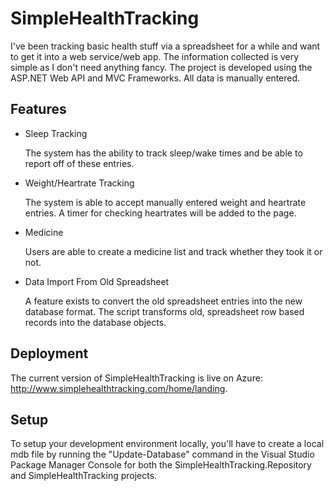# SimpleHealthTracking
I've been tracking basic health stuff via a spreadsheet for a while and want to get it into a web service/web app. The information collected is very simple as I don't need anything fancy. The project is developed using the ASP.NET Web API and MVC Frameworks. All data is manually entered.

Features
--------------
+ Sleep Tracking

  The system has the ability to track sleep/wake times and be able to report off of these entries.
  
+ Weight/Heartrate Tracking

  The system is able to accept manually entered weight and heartrate entries. A timer for checking heartrates will be added to the page.
  
+ Medicine

  Users are able to create a medicine list and track whether they took it or not.
  
+ Data Import From Old Spreadsheet

  A feature exists to convert the old spreadsheet entries into the new database format. The script transforms old, spreadsheet row based records into the database objects.

Deployment
--------------
The current version of SimpleHealthTracking is live on Azure: http://www.simplehealthtracking.com/home/landing.

Setup
--------------
To setup your development environment locally, you'll have to create a local mdb file by running the "Update-Database" command in the Visual Studio Package Manager Console for both the SimpleHealthTracking.Repository and SimpleHealthTracking projects.
